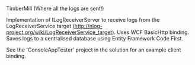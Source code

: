 TimberMill 
(Where all the logs are sent!)

Implementation of ILogReceiverServer to receive logs from the LogReceiverService target (http://nlog-project.org/wiki/LogReceiverService_target).
Uses WCF BasicHttp binding.
Saves logs to a centralised database using Entity Framework Code First.

See the 'ConsoleAppTester' project in the solution for an example client binding.
